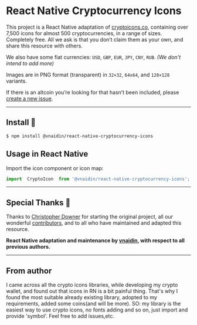 
# React Native Cryptocurrency Icons

This project is a React Native adaptation of [cryptoicons.co](http://cryptoicons.co), containing over 7,500 icons for almost 500 cryptocurrencies, in a range of sizes. Completely free. All we ask is that you don’t claim them as your own, and share this resource with others.

We also have some fiat currencies: `USD`, `GBP`, `EUR`, `JPY`, `CNY`, `RUB`. *(We don't intend to add more)*

Images are in PNG format (transparent) in `32×32`, `64x64`, and `128×128` variants.


If there is an altcoin you’re looking for that hasn’t been included, please [create a new issue](https://github.com/vnaidin/react-native-cryptocurrency-icons/issues/new?assignees=vnaidin&labels=coin+request&template=add-currency.md&title=Add+Currency+%28Symbol%29).

---

## Install 🚀

```
$ npm install @vnaidin/react-native-cryptocurrency-icons
```

## Usage in React Native

Import the icon component or icon map:

```js
import  CryptoIcon  from '@vnaidin/react-native-cryptocurrency-icons';

```

---

## Special Thanks 👏

Thanks to [Christopher Downer](https://github.com/cjdowner) for starting the original project, all our wonderful [contributors](https://github.com/spothq/cryptocurrency-icons/graphs/contributors), and to all who have maintained and adapted this resource.

**React Native adaptation and maintenance by [vnaidin](https://github.com/vnaidin), with respect to all previous authors.**

---

## From author

I came across all the crypto icons libraries, while developing my crypto wallet, and found out that icons in RN is a bit painful thing.
That's why I found the most suitable already existing library, adopted to my requirements, added some coins(and will be more).
SO: my library is the easiest way to use crypto icons, no fonts adding and so on, just import and provide 'symbol'.
Feel free to add issues,etc. 